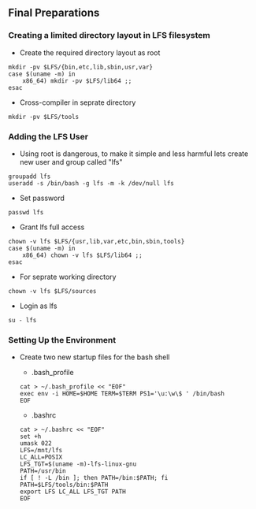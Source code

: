 ## Final Preparations

### Creating a limited directory layout in LFS filesystem

* Create the required directory layout as root
```console
mkdir -pv $LFS/{bin,etc,lib,sbin,usr,var}
case $(uname -m) in
    x86_64) mkdir -pv $LFS/lib64 ;;
esac

```

* Cross-compiler in seprate directory
```console
mkdir -pv $LFS/tools
```


### Adding the LFS User

* Using root is dangerous, to make it simple and less harmful lets create new user and group called "lfs"
```console
groupadd lfs
useradd -s /bin/bash -g lfs -m -k /dev/null lfs

```

* Set password
```console
passwd lfs
```

* Grant lfs full access
```console
chown -v lfs $LFS/{usr,lib,var,etc,bin,sbin,tools}
case $(uname -m) in
    x86_64) chown -v lfs $LFS/lib64 ;;
esac

```

* For seprate working directory
```console
chown -v lfs $LFS/sources
```

* Login as lfs
```console
su - lfs
```


### Setting Up the Environment

* Create two new startup files for the bash shell
  
    * .bash_profile
    ```console
    cat > ~/.bash_profile << "EOF"
    exec env -i HOME=$HOME TERM=$TERM PS1='\u:\w\$ ' /bin/bash
    EOF

    ```

    * .bashrc
    ```console
    cat > ~/.bashrc << "EOF"
    set +h
    umask 022
    LFS=/mnt/lfs
    LC_ALL=POSIX
    LFS_TGT=$(uname -m)-lfs-linux-gnu
    PATH=/usr/bin
    if [ ! -L /bin ]; then PATH=/bin:$PATH; fi
    PATH=$LFS/tools/bin:$PATH
    export LFS LC_ALL LFS_TGT PATH
    EOF

    ```